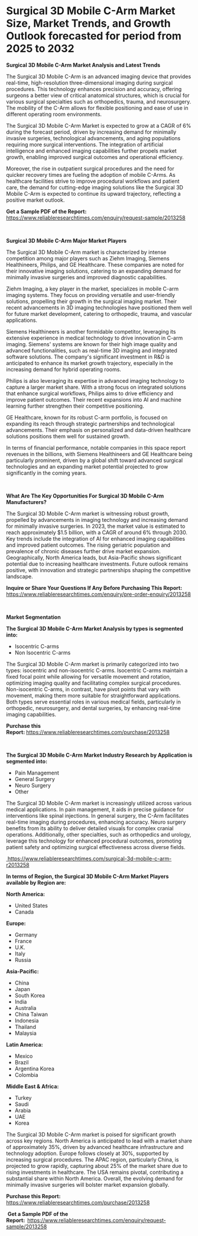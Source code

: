 <p><h1>Surgical 3D Mobile C-Arm Market Size, Market Trends, and Growth Outlook forecasted for period from 2025 to 2032</h1></p><p><strong>Surgical 3D Mobile C-Arm Market Analysis and Latest Trends</strong></p>
<p><p>The Surgical 3D Mobile C-Arm is an advanced imaging device that provides real-time, high-resolution three-dimensional imaging during surgical procedures. This technology enhances precision and accuracy, offering surgeons a better view of critical anatomical structures, which is crucial for various surgical specialties such as orthopedics, trauma, and neurosurgery. The mobility of the C-Arm allows for flexible positioning and ease of use in different operating room environments.</p><p>The Surgical 3D Mobile C-Arm Market is expected to grow at a CAGR of 6% during the forecast period, driven by increasing demand for minimally invasive surgeries, technological advancements, and aging populations requiring more surgical interventions. The integration of artificial intelligence and enhanced imaging capabilities further propels market growth, enabling improved surgical outcomes and operational efficiency. </p><p>Moreover, the rise in outpatient surgical procedures and the need for quicker recovery times are fueling the adoption of mobile C-Arms. As healthcare facilities strive to improve procedural workflows and patient care, the demand for cutting-edge imaging solutions like the Surgical 3D Mobile C-Arm is expected to continue its upward trajectory, reflecting a positive market outlook.</p></p>
<p><strong>Get a Sample PDF of the Report:&nbsp;</strong> <a href="https://www.reliableresearchtimes.com/enquiry/request-sample/2013258?utm_campaign=3721&utm_medium=2&utm_source=Github&utm_content=ia&utm_term=16042025&utm_id=surgical-3d-mobile-c-arm">https://www.reliableresearchtimes.com/enquiry/request-sample/2013258</a></p>
<p>&nbsp;</p>
<p><strong>Surgical 3D Mobile C-Arm Major Market Players</strong></p>
<p><p>The Surgical 3D Mobile C-Arm market is characterized by intense competition among major players such as Ziehm Imaging, Siemens Healthineers, Philips, and GE Healthcare. These companies are noted for their innovative imaging solutions, catering to an expanding demand for minimally invasive surgeries and improved diagnostic capabilities.</p><p>Ziehm Imaging, a key player in the market, specializes in mobile C-arm imaging systems. They focus on providing versatile and user-friendly solutions, propelling their growth in the surgical imaging market. Their recent advancements in 3D imaging technologies have positioned them well for future market development, catering to orthopedic, trauma, and vascular applications.</p><p>Siemens Healthineers is another formidable competitor, leveraging its extensive experience in medical technology to drive innovation in C-arm imaging. Siemens' systems are known for their high image quality and advanced functionalities, such as real-time 3D imaging and integrated software solutions. The company's significant investment in R&D is anticipated to enhance its market growth trajectory, especially in the increasing demand for hybrid operating rooms.</p><p>Philips is also leveraging its expertise in advanced imaging technology to capture a larger market share. With a strong focus on integrated solutions that enhance surgical workflows, Philips aims to drive efficiency and improve patient outcomes. Their recent expansions into AI and machine learning further strengthen their competitive positioning.</p><p>GE Healthcare, known for its robust C-arm portfolio, is focused on expanding its reach through strategic partnerships and technological advancements. Their emphasis on personalized and data-driven healthcare solutions positions them well for sustained growth.</p><p>In terms of financial performance, notable companies in this space report revenues in the billions, with Siemens Healthineers and GE Healthcare being particularly prominent, driven by a global shift toward advanced surgical technologies and an expanding market potential projected to grow significantly in the coming years.</p></p>
<p>&nbsp;</p>
<p><strong>What Are The Key Opportunities For Surgical 3D Mobile C-Arm Manufacturers?</strong></p>
<p><p>The Surgical 3D Mobile C-Arm market is witnessing robust growth, propelled by advancements in imaging technology and increasing demand for minimally invasive surgeries. In 2023, the market value is estimated to reach approximately $1.5 billion, with a CAGR of around 6% through 2030. Key trends include the integration of AI for enhanced imaging capabilities and improved patient outcomes. The rising geriatric population and prevalence of chronic diseases further drive market expansion. Geographically, North America leads, but Asia-Pacific shows significant potential due to increasing healthcare investments. Future outlook remains positive, with innovation and strategic partnerships shaping the competitive landscape.</p></p>
<p><strong>Inquire or Share Your Questions If Any Before Purchasing This Report:</strong> <a href="https://www.reliableresearchtimes.com/enquiry/pre-order-enquiry/2013258?utm_campaign=3721&utm_medium=2&utm_source=Github&utm_content=ia&utm_term=16042025&utm_id=surgical-3d-mobile-c-arm">https://www.reliableresearchtimes.com/enquiry/pre-order-enquiry/2013258</a></p>
<p>&nbsp;</p>
<p><strong>Market Segmentation</strong></p>
<p><strong>The Surgical 3D Mobile C-Arm Market Analysis by types is segmented into:</strong></p>
<p><ul><li>Isocentric C-arms</li><li>Non Isocentric C-arms</li></ul></p>
<p><p>The Surgical 3D Mobile C-Arm market is primarily categorized into two types: isocentric and non-isocentric C-arms. Isocentric C-arms maintain a fixed focal point while allowing for versatile movement and rotation, optimizing imaging quality and facilitating complex surgical procedures. Non-isocentric C-arms, in contrast, have pivot points that vary with movement, making them more suitable for straightforward applications. Both types serve essential roles in various medical fields, particularly in orthopedic, neurosurgery, and dental surgeries, by enhancing real-time imaging capabilities.</p></p>
<p><strong>Purchase this Report:&nbsp;</strong><a href="https://www.reliableresearchtimes.com/purchase/2013258?utm_campaign=3721&utm_medium=2&utm_source=Github&utm_content=ia&utm_term=16042025&utm_id=surgical-3d-mobile-c-arm">https://www.reliableresearchtimes.com/purchase/2013258</a></p>
<p>&nbsp;</p>
<p><strong>The Surgical 3D Mobile C-Arm Market Industry Research by Application is segmented into:</strong></p>
<p><ul><li>Pain Management</li><li>General Surgery</li><li>Neuro Surgery</li><li>Other</li></ul></p>
<p><p>The Surgical 3D Mobile C-Arm market is increasingly utilized across various medical applications. In pain management, it aids in precise guidance for interventions like spinal injections. In general surgery, the C-Arm facilitates real-time imaging during procedures, enhancing accuracy. Neuro surgery benefits from its ability to deliver detailed visuals for complex cranial operations. Additionally, other specialties, such as orthopedics and urology, leverage this technology for enhanced procedural outcomes, promoting patient safety and optimizing surgical effectiveness across diverse fields.</p></p>
<p><a href="https://www.reliableresearchtimes.com/surgical-3d-mobile-c-arm-r2013258?utm_campaign=3721&utm_medium=2&utm_source=Github&utm_content=ia&utm_term=16042025&utm_id=surgical-3d-mobile-c-arm">&nbsp;https://www.reliableresearchtimes.com/surgical-3d-mobile-c-arm-r2013258</a></p>
<p><strong>In terms of Region, the Surgical 3D Mobile C-Arm Market Players available by Region are:</strong></p>
<p>
    <p> <strong> North America: </strong>
        <ul>
            <li>United States</li>
            <li>Canada</li>
        </ul>
        </p> 
    <p> <strong> Europe: </strong>
        <ul>
            <li>Germany</li>
            <li>France</li>
            <li>U.K.</li>
            <li>Italy</li>
            <li>Russia</li>
        </ul>
        </p> 
    <p> <strong> Asia-Pacific: </strong>
        <ul>
            <li>China</li>
            <li>Japan</li>
            <li>South Korea</li>
            <li>India</li>
            <li>Australia</li>
            <li>China Taiwan</li>
            <li>Indonesia</li>
            <li>Thailand</li>
            <li>Malaysia</li>
        </ul>
        </p> 
    <p> <strong> Latin America: </strong>
        <ul>
            <li>Mexico</li>
            <li>Brazil</li>
            <li>Argentina Korea</li>
            <li>Colombia</li>
        </ul>
        </p> 
    <p> <strong> Middle East & Africa: </strong>
        <ul>
            <li>Turkey</li>
            <li>Saudi</li>
            <li>Arabia</li>
            <li>UAE</li>
            <li>Korea</li>
        </ul>
    </p>
    </p>
<p><p>The Surgical 3D Mobile C-Arm market is poised for significant growth across key regions. North America is anticipated to lead with a market share of approximately 35%, driven by advanced healthcare infrastructure and technology adoption. Europe follows closely at 30%, supported by increasing surgical procedures. The APAC region, particularly China, is projected to grow rapidly, capturing about 25% of the market share due to rising investments in healthcare. The USA remains pivotal, contributing a substantial share within North America. Overall, the evolving demand for minimally invasive surgeries will bolster market expansion globally.</p></p>
<p><strong>Purchase this Report: </strong><a href="https://www.reliableresearchtimes.com/purchase/2013258?utm_campaign=3721&utm_medium=2&utm_source=Github&utm_content=ia&utm_term=16042025&utm_id=surgical-3d-mobile-c-arm">https://www.reliableresearchtimes.com/purchase/2013258</a></p>
<p>&nbsp;<strong>Get a Sample PDF of the Report:&nbsp;&nbsp;</strong><a href="https://www.reliableresearchtimes.com/enquiry/request-sample/2013258?utm_campaign=3721&utm_medium=2&utm_source=Github&utm_content=ia&utm_term=16042025&utm_id=surgical-3d-mobile-c-arm">https://www.reliableresearchtimes.com/enquiry/request-sample/2013258</a></p>
<p><strong></strong></p>
<p><p></p><p></p><p></p></p>